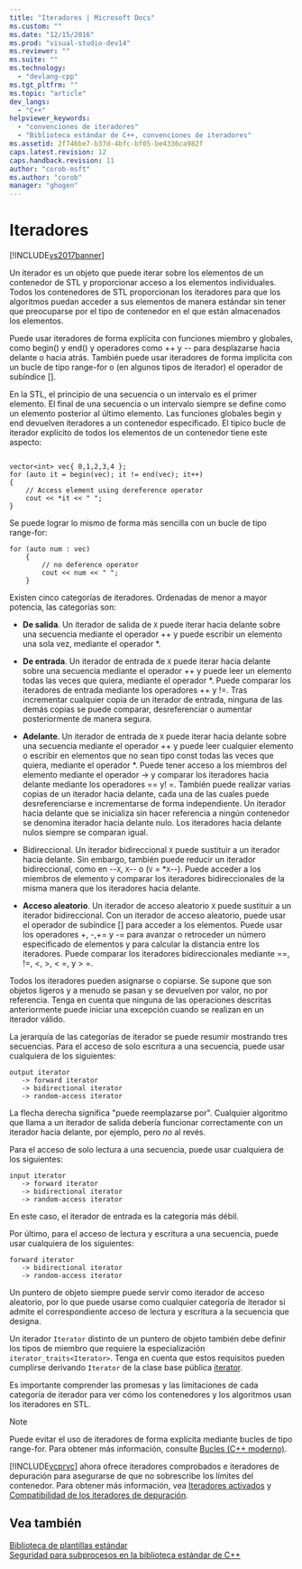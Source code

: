```yaml
---
title: "Iteradores | Microsoft Docs"
ms.custom: ""
ms.date: "12/15/2016"
ms.prod: "visual-studio-dev14"
ms.reviewer: ""
ms.suite: ""
ms.technology: 
  - "devlang-cpp"
ms.tgt_pltfrm: ""
ms.topic: "article"
dev_langs: 
  - "C++"
helpviewer_keywords: 
  - "convenciones de iteradores"
  - "Biblioteca estándar de C++, convenciones de iteradores"
ms.assetid: 2f746be7-b37d-4bfc-bf05-be4336ca982f
caps.latest.revision: 12
caps.handback.revision: 11
author: "corob-msft"
ms.author: "corob"
manager: "ghogen"
---
```

# Iteradores
[!INCLUDE[vs2017banner](../assembler/inline/includes/vs2017banner.md)]

Un iterador es un objeto que puede iterar sobre los elementos de un contenedor de STL y proporcionar acceso a los elementos individuales.  Todos los contenedores de STL proporcionan los iteradores para que los algoritmos puedan acceder a sus elementos de manera estándar sin tener que preocuparse por el tipo de contenedor en el que están almacenados los elementos.  
  
 Puede usar iteradores de forma explícita con funciones miembro y globales, como begin\(\) y end\(\) y operadores como \+\+ y \-\- para desplazarse hacia delante o hacia atrás.  También puede usar iteradores de forma implícita con un bucle de tipo range\-for o \(en algunos tipos de iterador\) el operador de subíndice \[\].  
  
 En la STL, el principio de una secuencia o un intervalo es el primer elemento.  El final de una secuencia o un intervalo siempre se define como un elemento posterior al último elemento.  Las funciones globales begin y end devuelven iteradores a un contenedor especificado.  El típico bucle de iterador explícito de todos los elementos de un contenedor tiene este aspecto:  
  
```  
  
vector<int> vec{ 0,1,2,3,4 };  
for (auto it = begin(vec); it != end(vec); it++)  
{  
    // Access element using dereference operator  
    cout << *it << " ";  
}  
```  
  
 Se puede lograr lo mismo de forma más sencilla con un bucle de tipo range\-for:  
  
```  
for (auto num : vec)  
    {  
        // no deference operator  
        cout << num << " ";  
    }  
```  
  
 Existen cinco categorías de iteradores.  Ordenadas de menor a mayor potencia, las categorías son:  
  
-   **De salida**.  Un iterador de salida de `X` puede iterar hacia delante sobre una secuencia mediante el operador \+\+ y puede escribir un elemento una sola vez, mediante el operador \*.  
  
-   **De entrada**.  Un iterador de entrada de `X` puede iterar hacia delante sobre una secuencia mediante el operador \+\+ y puede leer un elemento todas las veces que quiera, mediante el operador \*.  Puede comparar los iteradores de entrada mediante los operadores \+\+ y \!\=.  Tras incrementar cualquier copia de un iterador de entrada, ninguna de las demás copias se puede comparar, desreferenciar o aumentar posteriormente de manera segura.  
  
-   **Adelante**.  Un iterador de entrada de `X` puede iterar hacia delante sobre una secuencia mediante el operador \+\+ y puede leer cualquier elemento o escribir en elementos que no sean tipo const todas las veces que quiera, mediante el operador \*.  Puede tener acceso a los miembros del elemento mediante el operador \-\> y comparar los iteradores hacia delante mediante los operadores \=\= y\! \=.  También puede realizar varias copias de un iterador hacia delante, cada una de las cuales puede desreferenciarse e incrementarse de forma independiente.  Un iterador hacia delante que se inicializa sin hacer referencia a ningún contenedor se denomina iterador hacia delante nulo.  Los iteradores hacia delante nulos siempre se comparan igual.  
  
-   Bidireccional.  Un iterador bidireccional `X` puede sustituir a un iterador hacia delante.  Sin embargo, también puede reducir un iterador bidireccional, como en \-\-`X`, `X`\-\- o \(`V` \= \*`X`\-\-\).  Puede acceder a los miembros de elemento y comparar los iteradores bidireccionales de la misma manera que los iteradores hacia delante.  
  
-   **Acceso aleatorio**.  Un iterador de acceso aleatorio `X` puede sustituir a un iterador bidireccional.  Con un iterador de acceso aleatorio, puede usar el operador de subíndice \[\] para acceder a los elementos.  Puede usar los operadores \+, \-,\+\= y \-\= para avanzar o retroceder un número especificado de elementos y para calcular la distancia entre los iteradores.  Puede comparar los iteradores bidireccionales mediante \=\=, \!\=, \<, \>, \< \=, y \> \=.  
  
 Todos los iteradores pueden asignarse o copiarse.  Se supone que son objetos ligeros y a menudo se pasan y se devuelven por valor, no por referencia.  Tenga en cuenta que ninguna de las operaciones descritas anteriormente puede iniciar una excepción cuando se realizan en un iterador válido.  
  
 La jerarquía de las categorías de iterador se puede resumir mostrando tres secuencias.  Para el acceso de solo escritura a una secuencia, puede usar cualquiera de los siguientes:  
  
```  
output iterator  
   -> forward iterator  
   -> bidirectional iterator  
   -> random-access iterator  
```  
  
 La flecha derecha significa "puede reemplazarse por". Cualquier algoritmo que llama a un iterador de salida debería funcionar correctamente con un iterador hacia delante, por ejemplo, pero *no* al revés.  
  
 Para el acceso de solo lectura a una secuencia, puede usar cualquiera de los siguientes:  
  
```  
input iterator  
   -> forward iterator  
   -> bidirectional iterator  
   -> random-access iterator  
```  
  
 En este caso, el iterador de entrada es la categoría más débil.  
  
 Por último, para el acceso de lectura y escritura a una secuencia, puede usar cualquiera de los siguientes:  
  
```  
forward iterator  
   -> bidirectional iterator  
   -> random-access iterator  
```  
  
 Un puntero de objeto siempre puede servir como iterador de acceso aleatorio, por lo que puede usarse como cualquier categoría de iterador si admite el correspondiente acceso de lectura y escritura a la secuencia que designa.  
  
 Un iterador `Iterator` distinto de un puntero de objeto también debe definir los tipos de miembro que requiere la especialización `iterator_traits<Iterator>`.  Tenga en cuenta que estos requisitos pueden cumplirse derivando `Iterator` de la clase base pública [iterator](../standard-library/iterator-struct.md).  
  
 Es importante comprender las promesas y las limitaciones de cada categoría de iterador para ver cómo los contenedores y los algoritmos usan los iteradores en STL.  
  
> [!NOTE]
>  Puede evitar el uso de iteradores de forma explícita mediante bucles de tipo range\-for.  Para obtener más información, consulte [Bucles \(C\+\+ moderno\)](http://msdn.microsoft.com/es-es/b1b2779c-750e-4576-a514-a84178eae9da).  
  
 [!INCLUDE[vcprvc](../build/includes/vcprvc_md.md)] ahora ofrece iteradores comprobados e iteradores de depuración para asegurarse de que no sobrescribe los límites del contenedor.  Para obtener más información, vea [Iteradores activados](../standard-library/checked-iterators.md) y [Compatibilidad de los iteradores de depuración](../standard-library/debug-iterator-support.md).  
  
## Vea también  
 [Biblioteca de plantillas estándar](../misc/standard-template-library.md)   
 [Seguridad para subprocesos en la biblioteca estándar de C\+\+](../standard-library/thread-safety-in-the-cpp-standard-library.md)